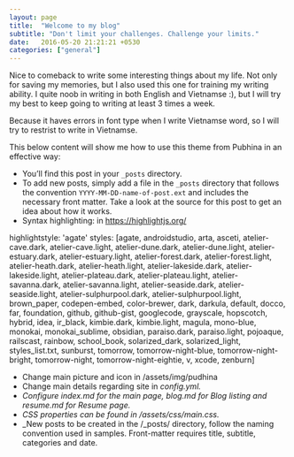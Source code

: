 ```yaml
---
layout: page
title:  "Welcome to my blog"
subtitle: "Don't limit your challenges. Challenge your limits."
date:   2016-05-20 21:21:21 +0530
categories: ["general"]
---
```

Nice to comeback to write some interesting things about my life. Not only for saving my memories, but I also used this one for training my writing ability. I quite noob in writing in both English and Vietnamse :), but I will try my best to keep going to writing at least 3 times a week.

Because it haves errors in font type when I write Vietnamse word, so I will try to restrist to write in Vietnamse.

This below content will show me how to use this theme from Pubhina in an effective way:

- You’ll find this post in your `_posts` directory. 
- To add new posts, simply add a file in the `_posts` directory that follows the convention `YYYY-MM-DD-name-of-post.ext` and includes the necessary front matter. Take a look at the source for this post to get an idea about how it works.
- Syntax highlighting: in  https://highlightjs.org/ 

highlightstyle: 'agate'
styles: [agate, androidstudio, arta, asceti, atelier-cave.dark, atelier-cave.light, atelier-dune.dark, atelier-dune.light, atelier-estuary.dark, atelier-estuary.light, atelier-forest.dark, atelier-forest.light, atelier-heath.dark, atelier-heath.light, atelier-lakeside.dark, atelier-lakeside.light, atelier-plateau.dark, atelier-plateau.light, atelier-savanna.dark, atelier-savanna.light, atelier-seaside.dark, atelier-seaside.light, atelier-sulphurpool.dark, atelier-sulphurpool.light, brown_paper, codepen-embed, color-brewer, dark, darkula, default, docco, far, foundation, github, github-gist, googlecode, grayscale, hopscotch, hybrid, idea, ir_black, kimbie.dark, kimbie.light, magula, mono-blue, monokai, monokai_sublime, obsidian, paraiso.dark, paraiso.light, pojoaque, railscast, rainbow, school_book, solarized_dark, solarized_light, styles_list.txt, sunburst, tomorrow, tomorrow-night-blue, tomorrow-night-bright, tomorrow-night, tomorrow-night-eightie, v, xcode, zenburn]

- Change main picture and icon in /assets/img/pudhina
- Change main details regarding site in _config.yml._
- _Configure index.md for the main page, blog.md for Blog listing and resume.md for Resume page._
- _CSS properties can be found in /assets/css/main.css._
- _New posts to be created in the /_posts/ directory, follow the naming convention used in samples. Front-matter requires title, subtitle, categories and date.